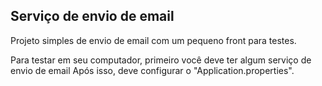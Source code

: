    ## Serviço de envio de email

Projeto simples de envio de email com um pequeno front para testes.

Para testar em seu computador, primeiro você deve ter algum serviço de envio de email
Após isso, deve configurar o "Application.properties".
